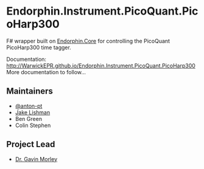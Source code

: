 # Endorphin.Instrument.PicoQuant.PicoHarp300

F# wrapper built on [Endorphin.Core][1] for controlling the PicoQuant
PicoHarp300 time tagger.

Documentation:
http://WarwickEPR.github.io/Endorphin.Instrument.PicoQuant.PicoHarp300  More
documentation to follow...

## Maintainers

- [@anton-pt](https://github.com/anton-pt)
- [Jake Lishman](https://github.com/jakelishman)
- Ben Green
- Colin Stephen

## Project Lead

- [Dr. Gavin Morley](mailto:gavin.morley@warwick.ac.uk)

[1]: https://warwickepr.github.io/Endorphin.Core
